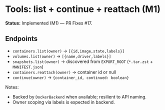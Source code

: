# Tools: list + continue + reattach (M1)

**Status:** Implemented (M1) — PR Fixes #17.

## Endpoints
- `containers.list(owner)` → `[{id,image,state,labels}]`
- `volumes.list(owner)` → `[{name,driver,labels}]`
- `snapshots.list(owner)` → discovered from `EXPORT_ROOT` (`*.tar.zst` + `MANIFEST.json`)
- `containers.reattach(owner)` → container id or null
- `continue(owner)` → `{container_id, continued: boolean}`

Notes:
- Backed by `DockerBackend` when available; resilient to API naming.
- Owner scoping via labels is expected in backend.
